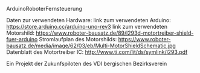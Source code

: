 ArduinoRoboterFernsteuerung

Daten zur verwendeten Hardware:
link zum verwendeten Arduino: https://store.arduino.cc/arduino-uno-rev3
link zum verwendeten Motorshild: https://www.roboter-bausatz.de/89/l293d-motortreiber-shield-fuer-arduino
Stromlaufplan des Motorshilds: https://www.roboter-bausatz.de/media/image/62/03/eb/Multi-MotorShieldSchematic.jpg
Datenblatt des Motortreiber IC: http://www.ti.com/lit/ds/symlink/l293.pdf

Ein Projekt der Zukunfspiloten des VDI bergischen Bezirksverein 

